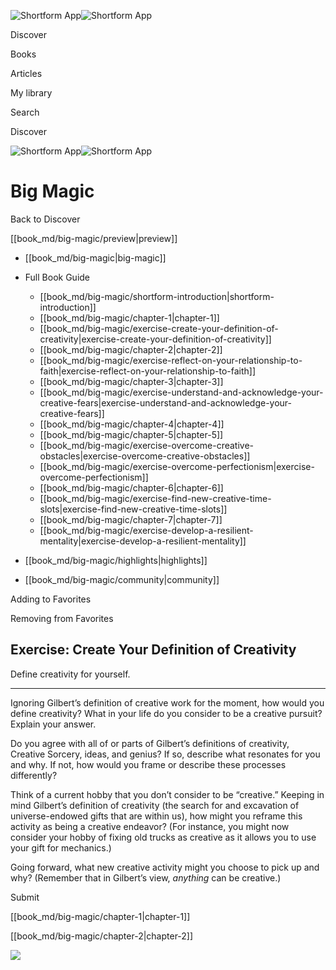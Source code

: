 ![Shortform App](/img/logo.36a2399e.svg)![Shortform App](/img/logo-dark.70c1b072.svg)

Discover

Books

Articles

My library

Search

Discover

![Shortform App](/img/logo.36a2399e.svg)![Shortform App](/img/logo-dark.70c1b072.svg)

# Big Magic

Back to Discover

[[book_md/big-magic/preview|preview]]

  * [[book_md/big-magic|big-magic]]
  * Full Book Guide

    * [[book_md/big-magic/shortform-introduction|shortform-introduction]]
    * [[book_md/big-magic/chapter-1|chapter-1]]
    * [[book_md/big-magic/exercise-create-your-definition-of-creativity|exercise-create-your-definition-of-creativity]]
    * [[book_md/big-magic/chapter-2|chapter-2]]
    * [[book_md/big-magic/exercise-reflect-on-your-relationship-to-faith|exercise-reflect-on-your-relationship-to-faith]]
    * [[book_md/big-magic/chapter-3|chapter-3]]
    * [[book_md/big-magic/exercise-understand-and-acknowledge-your-creative-fears|exercise-understand-and-acknowledge-your-creative-fears]]
    * [[book_md/big-magic/chapter-4|chapter-4]]
    * [[book_md/big-magic/chapter-5|chapter-5]]
    * [[book_md/big-magic/exercise-overcome-creative-obstacles|exercise-overcome-creative-obstacles]]
    * [[book_md/big-magic/exercise-overcome-perfectionism|exercise-overcome-perfectionism]]
    * [[book_md/big-magic/chapter-6|chapter-6]]
    * [[book_md/big-magic/exercise-find-new-creative-time-slots|exercise-find-new-creative-time-slots]]
    * [[book_md/big-magic/chapter-7|chapter-7]]
    * [[book_md/big-magic/exercise-develop-a-resilient-mentality|exercise-develop-a-resilient-mentality]]
  * [[book_md/big-magic/highlights|highlights]]
  * [[book_md/big-magic/community|community]]



Adding to Favorites 

Removing from Favorites 

## Exercise: Create Your Definition of Creativity

Define creativity for yourself.

* * *

Ignoring Gilbert’s definition of creative work for the moment, how would you define creativity? What in your life do you consider to be a creative pursuit? Explain your answer.

Do you agree with all of or parts of Gilbert’s definitions of creativity, Creative Sorcery, ideas, and genius? If so, describe what resonates for you and why. If not, how would you frame or describe these processes differently?

Think of a current hobby that you don’t consider to be “creative.” Keeping in mind Gilbert’s definition of creativity (the search for and excavation of universe-endowed gifts that are within us), how might you reframe this activity as being a creative endeavor? (For instance, you might now consider your hobby of fixing old trucks as creative as it allows you to use your gift for mechanics.)

Going forward, what new creative activity might you choose to pick up and why? (Remember that in Gilbert’s view, _anything_ can be creative.)

Submit 

[[book_md/big-magic/chapter-1|chapter-1]]

[[book_md/big-magic/chapter-2|chapter-2]]

![](https://bat.bing.com/action/0?ti=56018282&Ver=2&mid=b12da7c0-4744-4574-a247-99baa4d292f0&sid=201ffde0635411ee902411d77b750559&vid=20202bf0635411ee9ac03f2e618b0b9f&vids=0&msclkid=N&pi=0&lg=en-US&sw=800&sh=600&sc=24&nwd=1&tl=Shortform%20%7C%20Big%20Magic&p=https%3A%2F%2Fwww.shortform.com%2Fapp%2Fbook%2Fbig-magic%2Fexercise-create-your-definition-of-creativity&r=&lt=470&evt=pageLoad&sv=1&rn=237453)
